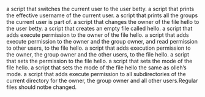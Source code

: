  a script that switches the current user to the user betty.
a script that prints the effective username of the current user.
a script that prints all the groups the current user is part of.
a script that changes the owner of the file hello to the user betty.
a script that creates an empty file called hello.
a script that adds execute permission to the owner of the file hello.
a script that adds execute permission to the owner and the group owner, and read permission to other users, to the file hello.
a script that adds execution permission to the owner, the group owner and the other users, to the file hello.
a script that sets the permission to the file hello.
a script that sets the mode of the file hello.
a script that sets the mode of the file hello the same as olleh’s mode.
a script that adds execute permission to all subdirectories of the current directory for the owner, the group owner and all other users.Regular files should notbe changed.
